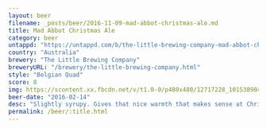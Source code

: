 ```yaml
---
layout: beer
filename: _posts/beer/2016-11-09-mad-abbot-christmas-ale.md
title: Mad Abbot Christmas Ale
category: beer
untappd: "https://untappd.com/b/the-little-brewing-company-mad-abbot-christmas-ale---2014/808799"
country: "Australia"
brewery: "The Little Brewing Company"
breweryURL: "/brewery/the-little-brewing-company.html"
style: "Belgian Quad"
score: 8
img: https://scontent.xx.fbcdn.net/v/t1.0-0/p480x480/12717228_10153890412513745_5272405049843729399_n.jpg?oh=9f2d85c0dc325d68bcd809ec3359f7eb&oe=59A44A1A
beer-date: "2016-02-14"
desc: "Slightly syrupy. Gives that nice warmth that makes sense at Christmas. Just not in Australia. Still great flavour all round"
permalink: /beer/:title.html
---
```

